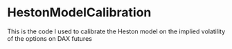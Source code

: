 # HestonModelCalibration
This is the code I used to calibrate the Heston model on the implied volatility of the options on DAX futures
